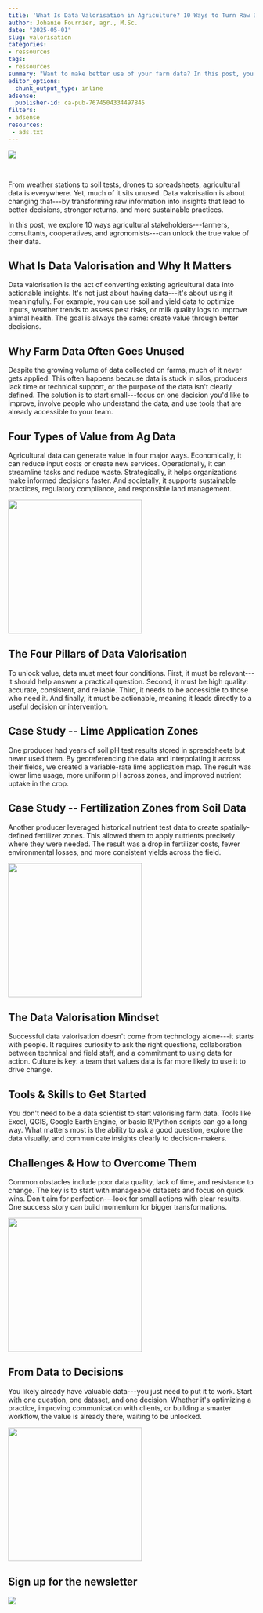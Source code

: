 ```yaml
---
title: 'What Is Data Valorisation in Agriculture? 10 Ways to Turn Raw Data into Real Value'
author: Johanie Fournier, agr., M.Sc.
date: "2025-05-01"
slug: valorisation
categories:
- ressources
tags:
- ressources
summary: "Want to make better use of your farm data? In this post, you'll discover what data valorisation means in agriculture and how to apply it using real-world examples, practical tools, and a mindset shift. From soil tests to weather records, learn how to turn everyday data into smarter decisions and better outcomes—without needing complex technology."
editor_options: 
  chunk_output_type: inline
adsense:
  publisher-id: ca-pub-7674504334497845
filters:
- adsense
resources:
 - ads.txt 
---
```


<script async src="https://pagead2.googlesyndication.com/pagead/js/adsbygoogle.js?client=ca-pub-7674504334497845" crossorigin="anonymous"></script>

<a href = "https://subscribepage.io/E3ia1B"> ![](petit.png)
</a>

<br>

From weather stations to soil tests, drones to spreadsheets, agricultural data is everywhere. Yet, much of it sits unused. Data valorisation is about changing that---by transforming raw information into insights that lead to better decisions, stronger returns, and more sustainable practices.

In this post, we explore 10 ways agricultural stakeholders---farmers, consultants, cooperatives, and agronomists---can unlock the true value of their data.

## What Is Data Valorisation and Why It Matters

Data valorisation is the act of converting existing agricultural data into actionable insights. It's not just about having data---it's about using it meaningfully. For example, you can use soil and yield data to optimize inputs, weather trends to assess pest risks, or milk quality logs to improve animal health. The goal is always the same: create value through better decisions.

## Why Farm Data Often Goes Unused

Despite the growing volume of data collected on farms, much of it never gets applied. This often happens because data is stuck in silos, producers lack time or technical support, or the purpose of the data isn't clearly defined. The solution is to start small---focus on one decision you'd like to improve, involve people who understand the data, and use tools that are already accessible to your team.

## Four Types of Value from Ag Data

Agricultural data can generate value in four major ways. Economically, it can reduce input costs or create new services. Operationally, it can streamline tasks and reduce waste. Strategically, it helps organizations make informed decisions faster. And societally, it supports sustainable practices, regulatory compliance, and responsible land management.

<img src="index.markdown_strict_files/figure-markdown_strict/unnamed-chunk-1-1.png" width="273" />

## The Four Pillars of Data Valorisation

To unlock value, data must meet four conditions. First, it must be relevant---it should help answer a practical question. Second, it must be high quality: accurate, consistent, and reliable. Third, it needs to be accessible to those who need it. And finally, it must be actionable, meaning it leads directly to a useful decision or intervention.

## Case Study -- Lime Application Zones

One producer had years of soil pH test results stored in spreadsheets but never used them. By georeferencing the data and interpolating it across their fields, we created a variable-rate lime application map. The result was lower lime usage, more uniform pH across zones, and improved nutrient uptake in the crop.

## Case Study -- Fertilization Zones from Soil Data

Another producer leveraged historical nutrient test data to create spatially-defined fertilizer zones. This allowed them to apply nutrients precisely where they were needed. The result was a drop in fertilizer costs, fewer environmental losses, and more consistent yields across the field.

<img src="index.markdown_strict_files/figure-markdown_strict/unnamed-chunk-2-1.png" width="273" />

## The Data Valorisation Mindset

Successful data valorisation doesn't come from technology alone---it starts with people. It requires curiosity to ask the right questions, collaboration between technical and field staff, and a commitment to using data for action. Culture is key: a team that values data is far more likely to use it to drive change.

## Tools & Skills to Get Started

You don't need to be a data scientist to start valorising farm data. Tools like Excel, QGIS, Google Earth Engine, or basic R/Python scripts can go a long way. What matters most is the ability to ask a good question, explore the data visually, and communicate insights clearly to decision-makers.

## Challenges & How to Overcome Them

Common obstacles include poor data quality, lack of time, and resistance to change. The key is to start with manageable datasets and focus on quick wins. Don't aim for perfection---look for small actions with clear results. One success story can build momentum for bigger transformations.

<img src="index.markdown_strict_files/figure-markdown_strict/unnamed-chunk-3-1.png" width="273" />

## From Data to Decisions

You likely already have valuable data---you just need to put it to work. Start with one question, one dataset, and one decision. Whether it's optimizing a practice, improving communication with clients, or building a smarter workflow, the value is already there, waiting to be unlocked.

<img src="index.markdown_strict_files/figure-markdown_strict/unnamed-chunk-4-1.png" width="273" />

## Sign up for the newsletter

<a href = "https://dashboard.mailerlite.com/forms/1478852/152663752035010469/share"> ![](sign_up.png)
</a>

<br>

